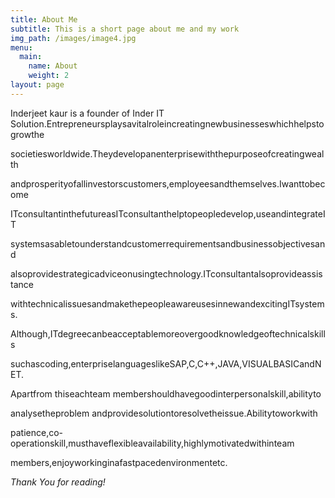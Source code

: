 ```yaml
---
title: About Me
subtitle: This is a short page about me and my work
img_path: /images/image4.jpg
menu:
  main:
    name: About
    weight: 2
layout: page
---
```

Inderjeet kaur is a founder of Inder IT Solution.Entrepreneursplaysavitalroleincreatingnewbusinesseswhichhelpstogrowthe

societiesworldwide.Theydevelopanenterprisewiththepurposeofcreatingwealth

andprosperityofallinvestorscustomers,employeesandthemselves.Iwanttobecome

ITconsultantinthefutureasITconsultanthelptopeopledevelop,useandintegrateIT

systemsasabletounderstandcustomerrequirementsandbusinessobjectivesand

alsoprovidestrategicadviceonusingtechnology.ITconsultantalsoprovideassistance

withtechnicalissuesandmakethepeopleawareusesinnewandexcitingITsystems.

Although,ITdegreecanbeacceptablemoreovergoodknowledgeoftechnicalskills

suchascoding,enterpriselanguageslikeSAP,C,C++,JAVA,VISUALBASICandNET.

Apartfrom thiseachteam membershouldhavegoodinterpersonalskill,abilityto

analysetheproblem andprovidesolutiontoresolvetheissue.Abilitytoworkwith

patience,co-operationskill,musthaveflexibleavailability,highlymotivatedwithinteam

members,enjoyworkinginafastpacedenvironmentetc.

_Thank You for reading!_
